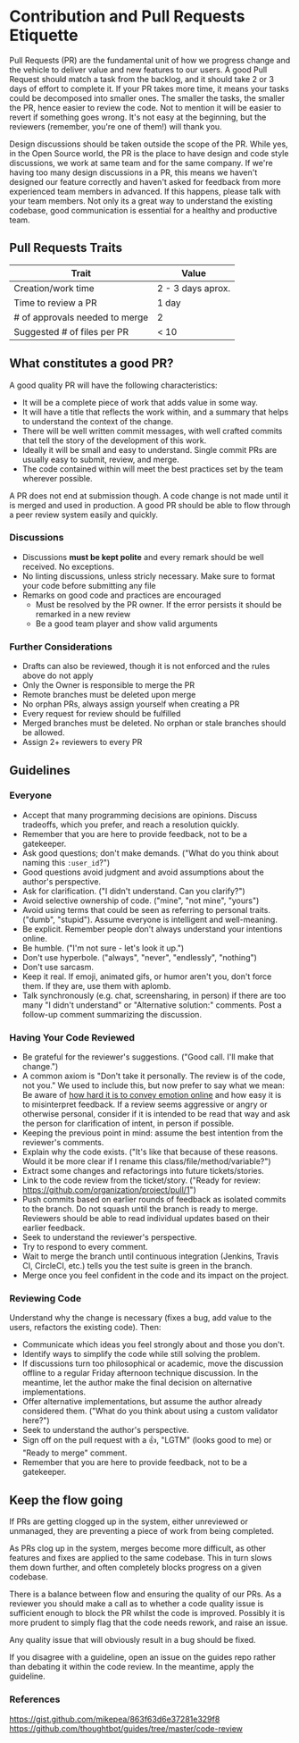 # Contribution and Pull Requests Etiquette

Pull Requests (PR) are the fundamental unit of how we progress change and the vehicle to deliver value and new features to our users.
A good Pull Request should match a task from the backlog, and it should take 2 or 3 days of effort to complete it. If your PR takes more time, it means your tasks could be decomposed into smaller ones. The smaller the tasks, the smaller the PR, hence easier to review the code. Not to mention it will be easier to revert if something goes wrong. It's not easy at the beginning, but the reviewers (remember, you're one of them!) will thank you.

Design discussions should be taken outside the scope of the PR. While yes, in the Open Source world, the PR is the place to have design and code style discussions, we work at same team and for the same company. If we're having too many design discussions in a PR, this means we haven't designed our feature correctly and haven't asked for feedback from more experienced team members in advanced. If this happens, please talk with your team members. Not only its a great way to understand the existing codebase, good communication is essential for a healthy and productive team.

## Pull Requests Traits

| Trait                          | Value             |
| ------------------------------ | ----------------- |
| Creation/work time             | 2 - 3 days aprox. |
| Time to review a PR            | 1 day             |
| # of approvals needed to merge | 2                 |
| Suggested # of files per PR    | < 10              |

## What constitutes a good PR?

A good quality PR will have the following characteristics:

  - It will be a complete piece of work that adds value in some way. 
  - It will have a title that reflects the work within, and a summary that helps to understand the context of the change.
  - There will be well written commit messages, with well crafted commits that tell the story of the development of this work.
  - Ideally it will be small and easy to understand. Single commit PRs are usually easy to submit, review, and merge.
  - The code contained within will meet the best practices set by the team wherever possible.

A PR does not end at submission though. A code change is not made until it is merged and used in production.
A good PR should be able to flow through a peer review system easily and quickly.

### Discussions

- Discussions **must be kept polite** and every remark should be well received. No exceptions.
- No linting discussions, unless stricly necessary. Make sure to format your code before submitting any file
- Remarks on good code and practices are encouraged
  - Must be resolved by the PR owner. If the error persists it should be remarked in a new review
  - Be a good team player and show valid arguments 
  
### Further Considerations

- Drafts can also be reviewed, though it is not enforced and the rules above do not apply
- Only the Owner is responsible to merge the PR
- Remote branches must be deleted upon merge
- No orphan PRs, always assign yourself when creating a PR
- Every request for review should be fulfilled
- Merged branches must be deleted. No orphan or stale branches should be allowed.
- Assign 2+ reviewers to every PR

## Guidelines 

### Everyone

* Accept that many programming decisions are opinions. Discuss tradeoffs, which
  you prefer, and reach a resolution quickly.
* Remember that you are here to provide feedback, not to be a gatekeeper.
* Ask good questions; don't make demands. ("What do you think about naming this
  `:user_id`?")
* Good questions avoid judgment and avoid assumptions about the author's
  perspective.
* Ask for clarification. ("I didn't understand. Can you clarify?")
* Avoid selective ownership of code. ("mine", "not mine", "yours")
* Avoid using terms that could be seen as referring to personal traits. ("dumb",
  "stupid"). Assume everyone is intelligent and well-meaning.
* Be explicit. Remember people don't always understand your intentions online.
* Be humble. ("I'm not sure - let's look it up.")
* Don't use hyperbole. ("always", "never", "endlessly", "nothing")
* Don't use sarcasm.
* Keep it real. If emoji, animated gifs, or humor aren't you, don't force them.
  If they are, use them with aplomb.
* Talk synchronously (e.g. chat, screensharing, in person) if there are too many
  "I didn't understand" or "Alternative solution:" comments. Post a follow-up
  comment summarizing the discussion.

### Having Your Code Reviewed

* Be grateful for the reviewer's suggestions. ("Good call. I'll make that
  change.")
* A common axiom is "Don't take it personally. The review is of the code, not you." We used to include this, but now prefer to say what we mean: Be aware of [how hard it is to convey emotion online] and how easy it is to misinterpret feedback. If a review seems aggressive or angry or otherwise personal, consider if it is intended to be read that way and ask the person for clarification of intent, in person if possible.
* Keeping the previous point in mind: assume the best intention from the reviewer's comments.
* Explain why the code exists. ("It's like that because of these reasons. Would
  it be more clear if I rename this class/file/method/variable?")
* Extract some changes and refactorings into future tickets/stories.
* Link to the code review from the ticket/story. ("Ready for review:
  https://github.com/organization/project/pull/1")
* Push commits based on earlier rounds of feedback as isolated commits to the
  branch. Do not squash until the branch is ready to merge. Reviewers should be
  able to read individual updates based on their earlier feedback.
* Seek to understand the reviewer's perspective.
* Try to respond to every comment.
* Wait to merge the branch until continuous integration (Jenkins, Travis CI,
  CircleCI, etc.) tells you the test suite is green in the branch.
* Merge once you feel confident in the code and its impact on the project.

[how hard it is to convey emotion online]: https://www.fastcodesign.com/3036748/why-its-so-hard-to-detect-emotion-in-emails-and-texts

### Reviewing Code

Understand why the change is necessary (fixes a bug, add value to the users, refactors the existing code). Then:

* Communicate which ideas you feel strongly about and those you don't.
* Identify ways to simplify the code while still solving the problem.
* If discussions turn too philosophical or academic, move the discussion offline
  to a regular Friday afternoon technique discussion. In the meantime, let the
  author make the final decision on alternative implementations.
* Offer alternative implementations, but assume the author already considered
  them. ("What do you think about using a custom validator here?")
* Seek to understand the author's perspective.
* Sign off on the pull request with a :thumbsup:, "LGTM" (looks good to me) or "Ready to merge" comment.
* Remember that you are here to provide feedback, not to be a gatekeeper.

## Keep the flow going

If PRs are getting clogged up in the system, either unreviewed or unmanaged, they are preventing a piece of work from being completed.

As PRs clog up in the system, merges become more difficult, as other features and fixes are applied to the same codebase. This in turn slows them down further, and often completely blocks progress on a given codebase.

There is a balance between flow and ensuring the quality of our PRs. As a reviewer you should make a call as to whether a code quality issue is sufficient enough to block the PR whilst the code is improved. Possibly it is more prudent to simply flag that the code needs rework, and raise an issue.

Any quality issue that will obviously result in a bug should be fixed.

If you disagree with a guideline, open an issue on the guides repo rather than
debating it within the code review. In the meantime, apply the guideline.


### References
https://gist.github.com/mikepea/863f63d6e37281e329f8
https://github.com/thoughtbot/guides/tree/master/code-review 
